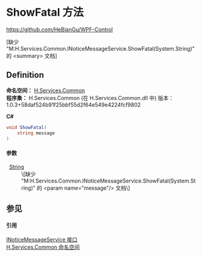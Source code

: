 # ShowFatal 方法
https://github.com/HeBianGu/WPF-Control

\[缺少 "M:H.Services.Common.INoticeMessageService.ShowFatal(System.String)" 的 &lt;summary&gt; 文档\]



## Definition
**命名空间：** <a href="b9cdd84f-6623-a51a-f53b-465103ced202">H.Services.Common</a>  
**程序集：** H.Services.Common (在 H.Services.Common.dll 中) 版本：1.0.3+58daf524b91f25bbf55d2f64e549e4224fcf9802

**C#**
``` C#
void ShowFatal(
	string message
)
```



#### 参数
<dl><dt>  <a href="https://learn.microsoft.com/dotnet/api/system.string" target="_blank" rel="noopener noreferrer">String</a></dt><dd>\[缺少 "M:H.Services.Common.INoticeMessageService.ShowFatal(System.String)" 的 &lt;param name="message"/&gt; 文档\]</dd></dl>

## 参见


#### 引用
<a href="b287a3dc-f538-e25b-8b74-1edb6760f4db">INoticeMessageService 接口</a>  
<a href="b9cdd84f-6623-a51a-f53b-465103ced202">H.Services.Common 命名空间</a>  
